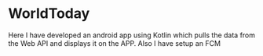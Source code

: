 # WorldToday
Here I have developed an android app using Kotlin which pulls the data from the Web API and displays it on the APP. Also I have setup an FCM
